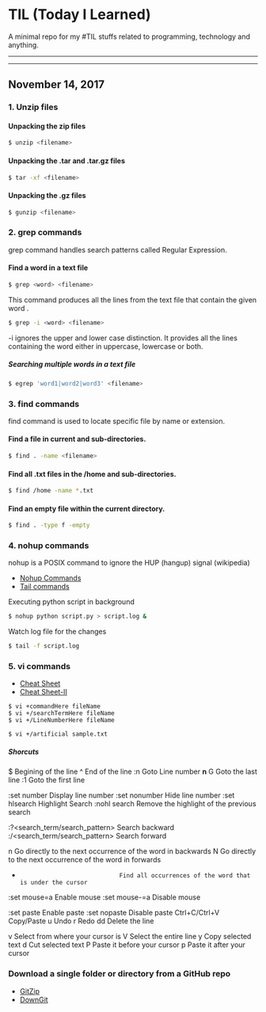 # TIL (Today I Learned)
A minimal repo for my #TIL stuffs related to programming, technology and anything.

--------------
--------------

## November 14, 2017


### 1. Unzip files
#### Unpacking the zip files
```bash
$ unzip <filename>
```

#### Unpacking the .tar and .tar.gz files
```bash
$ tar -xf <filename>
```

#### Unpacking the .gz files
```bash
$ gunzip <filename>
```


### 2. grep commands
grep command handles search patterns called Regular Expression.
#### Find a word in a text file
```bash
$ grep <word> <filename>
```
This command produces all the lines from the text file <filename> that contain the given word <word>.

```bash
$ grep -i <word> <filename>
```
-i ignores the upper and lower case distinction. It provides all the lines containing the word either in uppercase, lowercase or both.

##### Searching multiple words in a text file
```bash
$ egrep 'word1|word2|word3' <filename>
```

### 3. find commands
find command is used to locate specific file by name or extension.
#### Find a file in current and sub-directories.
```bash
$ find . -name <filename>
```

#### Find all .txt files in the /home and sub-directories.
```bash
$ find /home -name *.txt
```

#### Find an empty file within the current directory.
```bash
$ find . -type f -empty
```

### 4. nohup commands

nohup is a POSIX command to ignore the HUP (hangup) signal (wikipedia)

* [Nohup Commands](https://linux.101hacks.com/unix/nohup-command/)
* [Tail commands](https://linuxize.com/post/linux-tail-command/)

Executing python script in background
```bash
$ nohup python script.py > script.log &
```
Watch log file for the changes
```bash
$ tail -f script.log
```

### 5. vi commands
* [Cheat Sheet](http://www.atmos.albany.edu/daes/atmclasses/atm350/vi_cheat_sheet.pdf)
* [Cheat Sheet-II](http://www.cse.scu.edu/~yfang/coen11/vi-CheatSheet.pdf)

```
$ vi +commandHere fileName
$ vi +/searchTermHere fileName
$ vi +/LineNumberHere fileName
```

```
$ vi +/artificial sample.txt
```

##### Shorcuts
$                                 Begining of the line
^                                 End of the line
:n                                Goto Line number **n**
G                                 Goto the last line
:1                                Goto the first line

:set number                       Display line number
:set nonumber                     Hide line number
:set hlsearch                     Highlight Search
:nohl search                      Remove the highlight of the previous search

:?<search_term/search_pattern>    Search backward
:/<search_term/search_pattern>    Search forward

n                                 Go directly to the next occurrence of the word in backwards
N                                 Go directly to the next occurrence of the word in forwards

*                                 Find all occurrences of the word that is under the cursor

:set mouse=a                      Enable mouse
:set mouse-=a                     Disable mouse
  
:set paste                        Enable paste
:set nopaste                      Disable paste
Ctrl+C/Ctrl+V                     Copy/Paste
u                                 Undo
r                                 Redo
dd                                Delete the line

v                                 Select from where your cursor is
V                                 Select the entire line
y                                 Copy selected text
d                                 Cut selected text
P                                 Paste it before your cursor
p                                 Paste it after your cursor



### Download a single folder or directory from a GitHub repo 
* [GitZip](http://kinolien.github.io/gitzip/)
* [DownGit](https://minhaskamal.github.io/DownGit/#/home)

